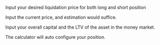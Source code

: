 Input your desired liquidation price for both long and short position

Input the current price, and estimation would suffice. 

Input your overall capital and the LTV of the asset in the money market. 

The calculator will auto configure your position. 
